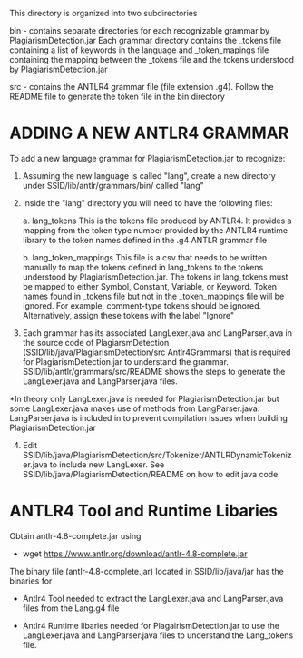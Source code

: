 This directory is organized into two subdirectories

bin - contains separate directories for each recognizable grammar by
      PlagiarismDetection.jar Each grammar directory contains
      the _tokens file containing a list of keywords in
      the language and _token_mapings file containing the mapping between the _tokens file and the tokens understood by PlagiarismDetection.jar

src - contains the ANTLR4 grammar file (file extension .g4). Follow the README 
      file to generate the token file in the bin directory

ADDING A NEW ANTLR4 GRAMMAR
==========================

To add a new language grammar for PlagiarismDetection.jar to recognize:

1. Assuming the new language is called "lang", create a new directory
   under SSID/lib/antlr/grammars/bin/ called "lang"

2. Inside the "lang" directory you will need to have the following files:

   a. lang_tokens
      This is the tokens file produced by ANTLR4. It provides a mapping
      from the token type number provided by the ANTLR4 runtime library to
      the token names defined in the .g4 ANTLR grammar file

   b. lang_token_mappings
      This file is a csv that needs to be written manually to map
      the tokens defined in lang_tokens to the tokens understood by
      PlagiarismDetection.jar. The tokens in lang_tokens must be mapped
      to either Symbol, Constant, Variable, or Keyword. Token names found
      in _tokens file but not in the _token_mappings file will be ignored.
      For example, comment-type tokens should be ignored. Alternatively,
      assign these tokens with the label "Ignore"

3. Each grammar has its associated LangLexer.java and LangParser.java in the source code of PlagiarsmDetection (SSID/lib/java/PlagiarismDetection/src Antlr4Grammars) that is required for PlagiarismDetection.jar to understand the grammar. SSID/lib/antlr/grammars/src/README shows the steps to generate the LangLexer.java and LangParser.java files.

*In theory only LangLexer.java is needed for PlagiarismDetection.jar but some LangLexer.java makes use of methods from LangParser.java. LangParser.java is included in to prevent compilation issues when building PlagiarismDetection.jar

4. Edit SSID/lib/java/PlagiarismDetection/src/Tokenizer/ANTLRDynamicTokenizer.java to include new LangLexer. See SSID/lib/java/PlagiarismDetection/README 
on how to edit java code.

ANTLR4 Tool and Runtime Libaries
================================
Obtain antlr-4.8-complete.jar using
 - wget https://www.antlr.org/download/antlr-4.8-complete.jar

The binary file (antlr-4.8-complete.jar) located in SSID/lib/java/jar
has the binaries for 
   - Antlr4 Tool needed to extract the LangLexer.java and LangParser.java files 
   from the Lang.g4 file

   - Antlr4 Runtime libaries needed for PlagairismDetection.jar to use 
   the LangLexer.java and LangParser.java files to understand the Lang_tokens file.